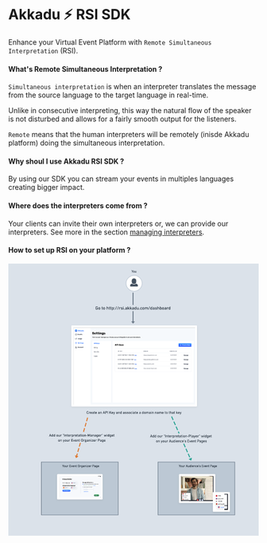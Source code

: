 # Akkadu ⚡ RSI SDK
Enhance your Virtual Event Platform with `Remote Simultaneous Interpretation` (RSI).



#### What's Remote Simultaneous Interpretation ?
`Simultaneous interpretation` is when an interpreter translates the message from the source language to the target language in real-time. 

Unlike in consecutive interpreting, this way the natural flow of the speaker is not disturbed and allows for a fairly smooth output for the listeners.

`Remote` means that the human interpreters will be remotely (inisde Akkadu platform) doing the simultaneous interpretation.


#### Why shoul I use Akkadu RSI SDK ?

By using our SDK you can stream your events in multiples languages creating bigger impact.


#### Where does the interpreters come from ?

Your clients can invite their own interpreters or, we can provide our interpreters. See more in the section [managing interpreters](/interpreters/index).




#### How to set up RSI on your platform ?

![An image](./images/set-akkadu-vertical.png)
